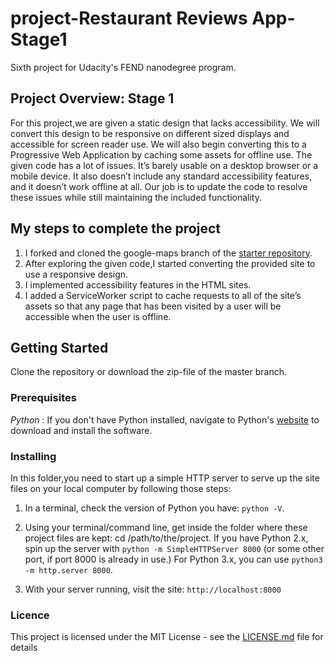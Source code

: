 # project-Restaurant Reviews App-Stage1

Sixth project for Udacity's FEND nanodegree program.


## Project Overview: Stage 1

For this project,we are given a static design that lacks accessibility. We will convert this design to be responsive on different sized displays and accessible for screen reader use. We will also begin converting this to a Progressive Web Application by caching some assets for offline use.
The given code has a lot of issues. It’s barely usable on a desktop browser or a mobile device. It also doesn’t include any standard accessibility features, and it doesn’t work offline at all. Our job is to update the code to resolve these issues while still maintaining the included functionality. 


## My steps to complete the project

1. I forked and cloned the google-maps branch of the [starter repository](https://github.com/udacity/mws-restaurant-stage-1).
2. After exploring the given code,I started converting the provided site to use a responsive design.
3. I implemented accessibility features in the HTML sites.
4. I added a ServiceWorker script to cache requests to all of the site’s assets so that any page that has been visited by a user will be accessible when the user is offline.

## Getting Started

 Clone the repository or download the zip-file of the master branch.



### Prerequisites
_Python_ :
If you don't have Python installed, navigate to Python's [website](https://www.python.org/) to download and install the software.




### Installing
  In this folder,you need to start up a simple HTTP server to serve up the site files on your local computer by following those steps: 

1. In a terminal, check the version of Python you have: `python -V`. 

2. Using your terminal/command line, get inside the folder where these project files are kept: cd /path/to/the/project.
If you have Python 2.x, spin up the server with `python -m SimpleHTTPServer 8000` (or some other port, if port 8000 is already in use.) For Python 3.x, you can use `python3 -m http.server 8000`. 

3. With your server running, visit the site: `http://localhost:8000`








### Licence
This project is licensed under the MIT License - see the [LICENSE.md](LICENSE.md) file for details




